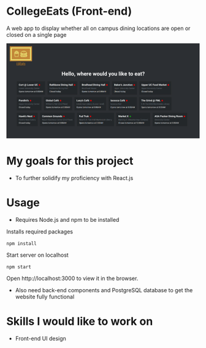 # CollegeEats (Front-end)
A web app to display whether all on campus dining locations are open or closed on a single page

![Front page](/public/screenshot.png)

# My goals for this project
- To further solidify my proficiency with React.js

# Usage
- Requires Node.js and npm to be installed

Installs required packages
```
npm install
```
Start server on localhost

```
npm start
```

Open http://localhost:3000 to view it in the browser.

- Also need back-end components and PostgreSQL database to get the website fully functional

# Skills I would like to work on 
- Front-end UI design